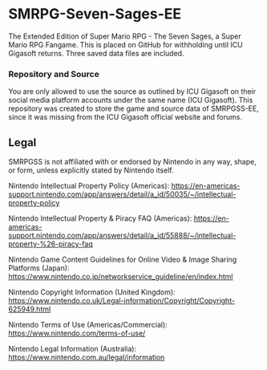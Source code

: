 # SMRPG-Seven-Sages-EE
The Extended Edition of Super Mario RPG - The Seven Sages, a Super Mario RPG Fangame. This is placed on GitHub for withholding until ICU Gigasoft returns.
Three saved data files are included.

### Repository and Source

You are only allowed to use the source as outlined by ICU Gigasoft on their social media platform accounts under the same name (ICU Gigasoft).
This repository was created to store the game and source data of SMRPGSS-EE, since it was missing from the ICU Gigasoft official website and forums.

## Legal

SMRPGSS is not affiliated with or endorsed by Nintendo in any way, shape, or form, unless explicitly stated by Nintendo itself.
    
    
    
Nintendo Intellectual Property Policy (Americas): https://en-americas-support.nintendo.com/app/answers/detail/a_id/50035/~/intellectual-property-policy

Nintendo Intellectual Property & Piracy FAQ (Americas): https://en-americas-support.nintendo.com/app/answers/detail/a_id/55888/~/intellectual-property-%26-piracy-faq

Nintendo Game Content Guidelines for Online Video & Image Sharing Platforms (Japan): https://www.nintendo.co.jp/networkservice_guideline/en/index.html

Nintendo Copyright Information (United Kingdom): https://www.nintendo.co.uk/Legal-information/Copyright/Copyright-625949.html

Nintendo Terms of Use (Americas/Commercial): https://www.nintendo.com/terms-of-use/

Nintendo Legal Information (Australia): https://www.nintendo.com.au/legal/information

